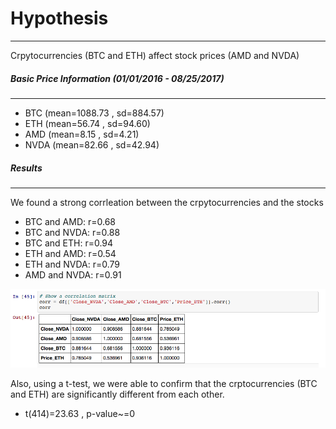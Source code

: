 # Hypothesis
***
Crpytocurrencies (BTC and ETH) affect stock prices (AMD and NVDA)


##### Basic Price Information (01/01/2016 - 08/25/2017)
***
* BTC (mean=1088.73 , sd=884.57)
* ETH (mean=56.74 , sd=94.60)
* AMD (mean=8.15 , sd=4.21)
* NVDA (mean=82.66 , sd=42.94)

##### Results
***
We found a strong corrleation between the crpytocurrencies and the stocks
* BTC and AMD: r=0.68
* BTC and NVDA: r=0.88
* BTC and ETH: r=0.94
* ETH and AMD: r=0.54
* ETH and NVDA: r=0.79
* AMD and NVDA: r=0.91

![Correlation Matrx](Correlation_matrix.png)

Also, using a t-test, we were able to confirm that the crptocurrencies (BTC and ETH) are significantly different from each other.
* t(414)=23.63 , p-value~=0

